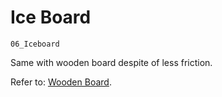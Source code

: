 # Ice Board

`06_Iceboard`

Same with wooden board despite of less friction.

Refer to: [Wooden Board](/en/glossary/wood-board.md).
